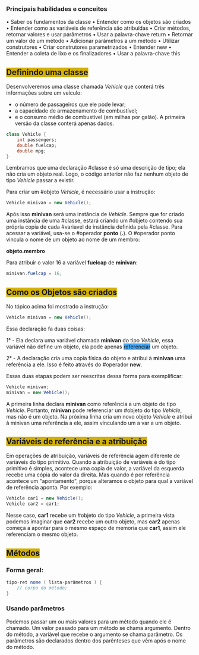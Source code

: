 ### **Principais habilidades e conceitos**
• Saber os fundamentos da classe 
• Entender como os objetos são criados 
• Entender como as variáveis de referência são atribuídas 
• Criar métodos, retornar valores e usar parâmetros 
• Usar a palavra-chave return 
• Retornar um valor de um método 
• Adicionar parâmetros a um método 
• Utilizar construtores 
• Criar construtores parametrizados 
• Entender new 
• Entender a coleta de lixo e os finalizadores 
• Usar a palavra-chave this

## <span style="background:#d4b106">Definindo uma classe</span>
Desenvolveremos uma classe chamada *Vehicle* que conterá três informações sobre um veículo:
- o número de passageiros que ele pode levar;
- a capacidade de armazenamento de combustível;
- e o consumo médio de combustível (em milhas por galão).
A primeira versão da classe conterá apenas dados.
```Java
class Vehicle {
	int passengers;
	double fuelcap;
	double mpg;
}
```
Lembramos que uma declaração #classe é só uma descrição de tipo; ela não cria um objeto real. Logo, o código anterior não faz nenhum objeto de tipo *Vehicle* passar a existir.

Para criar um #objeto *Vehicle*, é necessário usar a instrução: 

```Java
Vehicle minivan = new Vehicle();
```

Após isso **minivan** será uma instância de *Vehicle*. Sempre que for criado uma instância de uma #classe, estará criando um #objeto contendo sua própria copia de cada #variavel de instância definida pela #classe. Para acessar a variável, usa-se o #operador **ponto** (**.**). O #operador ponto vincula o nome de um objeto ao nome de um membro: 

**objeto.membro**

Para atribuir o valor 16 a variável **fuelcap** de **minivan**:

```Java
minivan.fuelcap = 16;
```

## <span style="background:#d4b106">Como os Objetos são criados</span>

No tópico acima foi mostrado a instrução: 

```Java
Vehicle minivan = new Vehicle();
```

Essa declaração fa duas coisas: 

1° - Ela declara uma variável chamada **minivan** do tipo *Vehicle*, essa variável não define um objeto, ela pode apenas <span style="background:#40a9ff">referenciar</span> um objeto.

2° - A declaração cria uma copia física do objeto e atribui à **minivan** uma referência a ele. Isso é feito através do #operador **new**.

Essas duas etapas podem ser reescritas dessa forma para exemplificar: 

```Java
Vehicle minivan;
minivan = new Vehicle();
```

A primeira linha declara **minivan** como referência a um objeto de tipo *Vehicle*. Portanto, **minivan** pode referenciar um #objeto do tipo *Vehicle*, mas não é um objeto. Na próxima linha cria um novo objeto *Vehicle* e atribui à minivan uma referência a ele, assim vinculando um a var a um objeto.

## <span style="background:#d4b106">Variáveis de referência e a atribuição</span>

Em operações de atribuição, variáveis de referência agem diferente de variáveis do tipo primitivo. Quando a atribuição de variáveis é do tipo primitivo é simples, acontece uma copia de valor, a variável da esquerda recebe uma cópia do valor da direita. Mas quando é por referência acontece um "apontamento", porque alteramos o objeto para qual a variável de referência aponta. Por exemplo:

```Java
Vehicle car1 = new Vehicle();
Vehicle car2 = car1; 
```

Nesse caso, **car1** recebe um #objeto do tipo *Vehicle*, a primeira vista podemos imaginar que **car2** recebe um outro objeto, mas **car2** apenas começa a apontar para o mesmo espaço de memoria que **car1**, assim ele referenciam o mesmo objeto.

## <span style="background:#d4b106">Métodos</span>

### Forma geral: 
```Java
tipo-ret nome ( lista-parâmetros ) {
	// corpo do método;
}
```

### Usando parâmetros

Podemos passar um ou mais valores para um método quando ele é chamado. Um valor passado para um método se chama argumento. Dentro do método, a variável que recebe o argumento se chama parâmetro. Os parâmetros são declarados dentro dos parênteses que vêm após o nome do método.